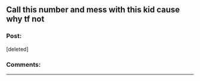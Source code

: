 ## Call this number and mess with this kid cause why tf not

### Post:

[deleted]

### Comments:

---

